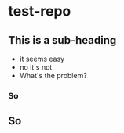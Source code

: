 # test-repo
## This is a sub-heading
* it seems easy
* no it's not
* What's the problem?
### So
## So

